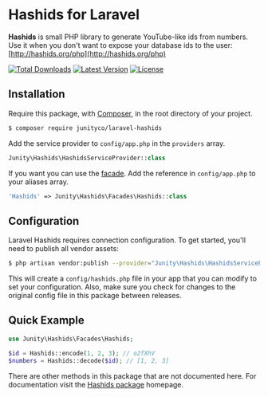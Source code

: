 # Hashids for Laravel
**Hashids** is small PHP library to generate YouTube-like ids from numbers. Use it when you don't want to expose your database ids to the user: [http://hashids.org/php](http://hashids.org/php)

[![Total Downloads](https://img.shields.io/packagist/dm/junityco/laravel-hashids.svg?style=flat)](https://packagist.org/packages/junityco/laravel-hashids)
[![Latest Version](https://img.shields.io/packagist/v/junityco/laravel-hashids.svg?style=flat)](https://github.com/junityco/laravel-hashids/releases)
[![License](https://img.shields.io/packagist/l/junityco/laravel-hashids.svg?style=flat)](https://packagist.org/packages/junityco/laravel-hashids)

## Installation

Require this package, with [Composer](https://getcomposer.org/), in the root directory of your project.

```bash
$ composer require junityco/laravel-hashids
```

Add the service provider to `config/app.php` in the `providers` array.

```php
Junity\Hashids\HashidsServiceProvider::class
```

If you want you can use the [facade](http://laravel.com/docs/facades). Add the reference in `config/app.php` to your aliases array.

```php
'Hashids' => Junity\Hashids\Facades\Hashids::class
```

## Configuration

Laravel Hashids requires connection configuration. To get started, you'll need to publish all vendor assets:

```bash
$ php artisan vendor:publish --provider="Junity\Hashids\HashidsServiceProvider"
```

This will create a `config/hashids.php` file in your app that you can modify to set your configuration. Also, make sure you check for changes to the original config file in this package between releases.

## Quick Example

```php
use Junity\Hashids\Facades\Hashids;

$id = Hashids::encode(1, 2, 3); // o2fXhV
$numbers = Hashids::decode($id); // [1, 2, 3]
```

There are other methods in this package that are not documented here. For documentation visit the [Hashids package](https://github.com/ivanakimov/hashids.php) homepage.
